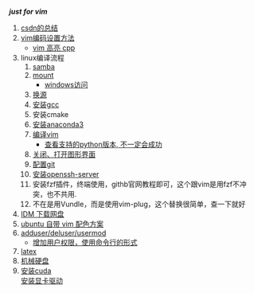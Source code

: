 ___just for vim___

1.  [csdn的总结](https://blog.csdn.net/chezhai/article/details/84143611)   
2.  [vim编码设置方法](https://blog.csdn.net/JQ_AK47/article/details/51769841)     
    + [vim 高亮 cpp](https://blog.csdn.net/caoxiong_tju/article/details/88542524)       
3.  linux编译流程      
    1. [samba](http://uusama.com/814.html)      
    2. [mount](https://www.cnblogs.com/sparkdev/p/9015312.html)     
       + [windows访问](https://blog.csdn.net/ldinvicible/article/details/112940230)   
    3. [换源](https://blog.csdn.net/Chenming_Hnu/article/details/54572708)    
    4. [安装gcc](https://www.linuxidc.com/Linux/2019-06/159059.htm)   
    5. 安装cmake     
    6. [安装anaconda3](https://blog.csdn.net/qq_15192373/article/details/81091098)      
    7. [编译vim](https://blog.csdn.net/a464057216/article/details/52821171)      
       + [查看支持的python版本, 不一定会成功](https://www.jianshu.com/p/655b3e94c699)     
    8. [关闭、打开图形界面](https://www.cnblogs.com/schips/p/10577464.html)         
    9. [配置git](https://www.jb51.net/os/Ubuntu/303124.html)      
    10. [安装openssh-server](https://blog.csdn.net/weixin_41632560/article/details/89547638)      
    11. 安装fzf插件，终端使用，githb官网教程即可，这个跟vim是用fzf不冲突，也不共用.     
    12. 不在是用Vundle，而是使用vim-plug，这个替换很简单，查一下就好      
4. [IDM 下载网盘](https://www.cnblogs.com/sw-code/p/15010298.html)      
5. [ubuntu 自带 vim 配色方案](https://blog.csdn.net/yuhuqiao/article/details/83148953)			
6. [adduser/deluser/usermod](增加用户权限)      
   + [增加用户权限，使用命令行的形式](https://blog.csdn.net/geol200709/article/details/82116267)      
7. [latex](http://mohu.org/info/symbols/symbols.htm)      
8. [机械硬盘](https://www.bilibili.com/read/cv9729607/)     
9. [安装cuda](https://blog.csdn.net/h3c4lenovo/article/details/119003405)        
   [安装显卡驱动](https://blog.csdn.net/Perfect886/article/details/119109380)     
